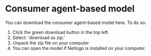 # Consumer agent-based model

You can download the consumer agent-based model here. To do so:

1. Click the green download button in the top left.
2. Select: 'download as zip.'
3. Unpack the zip file on your computer
4. You can open the model if Netlogo is installed on your computer. 
